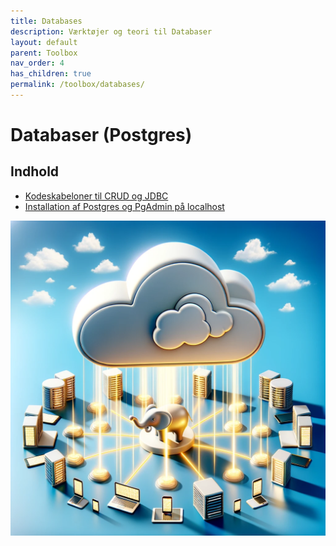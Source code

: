 ```yaml
---
title: Databases
description: Værktøjer og teori til Databaser
layout: default
parent: Toolbox
nav_order: 4
has_children: true
permalink: /toolbox/databases/
---
```


# Databaser (Postgres)

## Indhold

- [Kodeskabeloner til CRUD og JDBC](./jdbc_templates.md)
- [Installation af Postgres og PgAdmin på localhost](https://github.com/dat2Cph/2semDockerSetupLocal)

![DB Postgres Client/Server](./images/database_postgres.webp)
